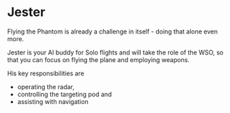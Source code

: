 # Jester

Flying the Phantom is already a challenge in itself - doing that alone even
more.

Jester is your AI buddy for Solo flights and will take the role of the WSO, so
that you can focus on flying the plane and employing weapons.

His key responsibilities are

- operating the radar,
- controlling the targeting pod and
- assisting with navigation
